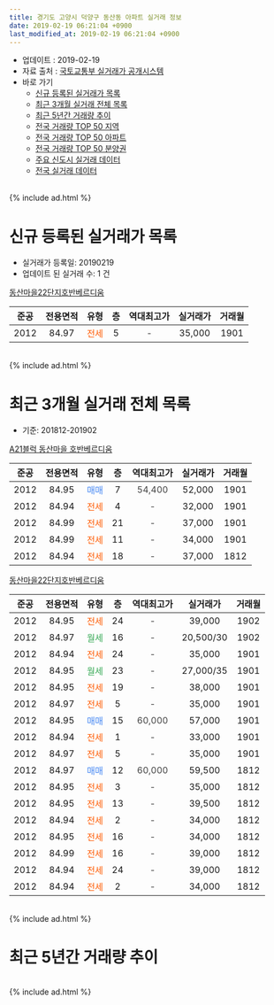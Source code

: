 ```yaml
---
title: 경기도 고양시 덕양구 동산동 아파트 실거래 정보
date: 2019-02-19 06:21:04 +0900
last_modified_at: 2019-02-19 06:21:04 +0900
---
```


* 업데이트 : 2019-02-19
* 자료 출처 : [국토교통부 실거래가 공개시스템](http://rt.molit.go.kr)
* 바로 가기
    * [신규 등록된 실거래가 목록](#신규-등록된-실거래가-목록)
    * [최근 3개월 실거래 전체 목록](#최근-3개월-실거래-전체-목록)
    * [최근 5년간 거래량 추이](#최근-5년간-거래량-추이)
    * [전국 거래량 TOP 50 지역](https://ayogom.github.io/apt-trade-info/최근-3개월-전국에서-가장-거래가-많이-발생한-지역)
    * [전국 거래량 TOP 50 아파트](https://ayogom.github.io/apt-trade-info/최근-3개월-전국에서-가장-거래가-많이-발생한-아파트)
    * [전국 거래량 TOP 50 분양권](https://ayogom.github.io/apt-trade-info/최근-3개월-전국에서-가장-거래가-많이-발생한-분양권)
    * [주요 신도시 실거래 데이터](https://ayogom.github.io/apt-trade-info/주요-신도시)
    * [전국 실거래 데이터](https://ayogom.github.io/apt-trade-info/전국)
<br>
{% include ad.html %}
<br>

# 신규 등록된 실거래가 목록
* 실거래가 등록일: 20190219
* 업데이트 된 실거래 수: 1 건


[동산마을22단지호반베르디움](https://search.naver.com/search.naver?query=%EA%B2%BD%EA%B8%B0%EB%8F%84+%EA%B3%A0%EC%96%91%EC%8B%9C+%EB%8D%95%EC%96%91%EA%B5%AC+%EB%8F%99%EC%82%B0%EB%8F%99+%EB%8F%99%EC%82%B0%EB%A7%88%EC%9D%8422%EB%8B%A8%EC%A7%80%ED%98%B8%EB%B0%98%EB%B2%A0%EB%A5%B4%EB%94%94%EC%9B%80)

|준공|전용면적|유형|층|역대최고가|실거래가|거래월|
|:---:|:---:|:---:|:---:|:---:|:---:|:---:|
|2012|84.97|<span style="color:#ff5a00">전세</span>|5|<span style="color:#444444">-</span>|35,000|1901|


<br>
{% include ad.html %}
<br>

# 최근 3개월 실거래 전체 목록
* 기준: 201812-201902


[A21블럭 동산마을 호반베르디움](https://search.naver.com/search.naver?query=%EA%B2%BD%EA%B8%B0%EB%8F%84+%EA%B3%A0%EC%96%91%EC%8B%9C+%EB%8D%95%EC%96%91%EA%B5%AC+%EB%8F%99%EC%82%B0%EB%8F%99+A21%EB%B8%94%EB%9F%AD+%EB%8F%99%EC%82%B0%EB%A7%88%EC%9D%84+%ED%98%B8%EB%B0%98%EB%B2%A0%EB%A5%B4%EB%94%94%EC%9B%80)

|준공|전용면적|유형|층|역대최고가|실거래가|거래월|
|:---:|:---:|:---:|:---:|:---:|:---:|:---:|
|2012|84.95|<span style="color:#4285f3">매매</span>|7|<span style="color:#444444">54,400</span>|52,000|1901|
|2012|84.94|<span style="color:#ff5a00">전세</span>|4|<span style="color:#444444">-</span>|32,000|1901|
|2012|84.99|<span style="color:#ff5a00">전세</span>|21|<span style="color:#444444">-</span>|37,000|1901|
|2012|84.99|<span style="color:#ff5a00">전세</span>|11|<span style="color:#444444">-</span>|34,000|1901|
|2012|84.94|<span style="color:#ff5a00">전세</span>|18|<span style="color:#444444">-</span>|37,000|1812|

[동산마을22단지호반베르디움](https://search.naver.com/search.naver?query=%EA%B2%BD%EA%B8%B0%EB%8F%84+%EA%B3%A0%EC%96%91%EC%8B%9C+%EB%8D%95%EC%96%91%EA%B5%AC+%EB%8F%99%EC%82%B0%EB%8F%99+%EB%8F%99%EC%82%B0%EB%A7%88%EC%9D%8422%EB%8B%A8%EC%A7%80%ED%98%B8%EB%B0%98%EB%B2%A0%EB%A5%B4%EB%94%94%EC%9B%80)

|준공|전용면적|유형|층|역대최고가|실거래가|거래월|
|:---:|:---:|:---:|:---:|:---:|:---:|:---:|
|2012|84.95|<span style="color:#ff5a00">전세</span>|24|<span style="color:#444444">-</span>|39,000|1902|
|2012|84.97|<span style="color:#34a853">월세</span>|16|<span style="color:#444444">-</span>|20,500/30|1902|
|2012|84.94|<span style="color:#ff5a00">전세</span>|24|<span style="color:#444444">-</span>|35,000|1901|
|2012|84.95|<span style="color:#34a853">월세</span>|23|<span style="color:#444444">-</span>|27,000/35|1901|
|2012|84.95|<span style="color:#ff5a00">전세</span>|19|<span style="color:#444444">-</span>|38,000|1901|
|2012|84.97|<span style="color:#ff5a00">전세</span>|5|<span style="color:#444444">-</span>|35,000|1901|
|2012|84.95|<span style="color:#4285f3">매매</span>|15|<span style="color:#444444">60,000</span>|57,000|1901|
|2012|84.94|<span style="color:#ff5a00">전세</span>|1|<span style="color:#444444">-</span>|33,000|1901|
|2012|84.97|<span style="color:#ff5a00">전세</span>|5|<span style="color:#444444">-</span>|35,000|1901|
|2012|84.97|<span style="color:#4285f3">매매</span>|12|<span style="color:#444444">60,000</span>|59,500|1812|
|2012|84.95|<span style="color:#ff5a00">전세</span>|3|<span style="color:#444444">-</span>|35,000|1812|
|2012|84.95|<span style="color:#ff5a00">전세</span>|13|<span style="color:#444444">-</span>|39,500|1812|
|2012|84.94|<span style="color:#ff5a00">전세</span>|2|<span style="color:#444444">-</span>|34,000|1812|
|2012|84.95|<span style="color:#ff5a00">전세</span>|16|<span style="color:#444444">-</span>|34,000|1812|
|2012|84.99|<span style="color:#ff5a00">전세</span>|16|<span style="color:#444444">-</span>|39,000|1812|
|2012|84.94|<span style="color:#ff5a00">전세</span>|24|<span style="color:#444444">-</span>|39,000|1812|
|2012|84.94|<span style="color:#ff5a00">전세</span>|2|<span style="color:#444444">-</span>|34,000|1812|


<br>
{% include ad.html %}
<br>

# 최근 5년간 거래량 추이


<div style="width:100%;">
    <canvas id="deal_progress" height="200"></canvas>
</div>

<script>
new Chart(document.getElementById("deal_progress"), {
    type: 'line',
    data: {
        labels: ['201402','201403','201404','201405','201406','201407','201408','201409','201410','201411','201412','201501','201502','201503','201504','201505','201506','201507','201508','201509','201510','201511','201512','201601','201602','201603','201604','201605','201606','201607','201608','201609','201610','201611','201612','201701','201702','201703','201704','201705','201706','201707','201708','201709','201710','201711','201712','201801','201802','201803','201804','201805','201806','201807','201808','201809','201810','201811','201812','201901','201902'],
        datasets: [{
            label: '매매',
            pointRadius: 1,
            data: [1, 3, 0, 0, 1, 2, 2, 8, 19, 5, 4, 6, 13, 22, 11, 10, 4, 4, 5, 4, 11, 5, 5, 4, 4, 13, 6, 9, 17, 14, 22, 22, 12, 2, 1, 1, 2, 0, 5, 6, 2, 5, 3, 3, 3, 2, 4, 2, 3, 8, 5, 6, 11, 8, 55, 42, 12, 9, 1, 2, 0],
            borderColor: "rgba(255, 201, 14, 1)",
            backgroundColor: "rgba(255, 201, 14, 0.5)",
            fill: false,
            lineTension: 0
        },{
            label: '전월세',
            pointRadius: 1,
            data: [4, 8, 6, 10, 4, 18, 22, 38, 49, 39, 27, 29, 15, 6, 6, 2, 3, 2, 2, 6, 9, 3, 1, 3, 8, 8, 3, 9, 12, 9, 14, 18, 39, 24, 16, 16, 19, 11, 8, 4, 9, 13, 10, 15, 13, 12, 17, 8, 6, 15, 9, 10, 8, 7, 18, 14, 13, 7, 8, 9, 2],
            borderColor: "rgba(0, 141, 185, 1)",
            backgroundColor: "rgba(0, 141, 185, 0.5)",
            fill: false,
            lineTension: 0
        }
        ]
    },
    options: {
        responsive: true,
        title: {
            display: false
        },
        tooltips: {
            mode: 'index',
            intersect: false
        },
        hover: {
            mode: 'nearest',
            intersect: true
        },
        scales: {
            xAxes: [{
                display: true,
                scaleLabel: {
                    display: true,
                    labelString: '년/월'
                }
            }],
            yAxes: [{
                display: true,
                ticks: {
                    suggestedMin: 0,
                },
                scaleLabel: {
                    display: true,
                    labelString: '실거래 수'
                }
            }]
        }
    }
});

</script>


<br>
{% include ad.html %}
<br>


